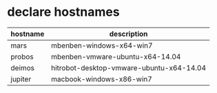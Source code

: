 # declare hostnames

| hostname      | description
| ------------- | ------------- 
| mars          | mbenben-windows-x64-win7
| probos        | mbenben-vmware-ubuntu-x64-14.04
| deimos        | hitrobot-desktop-vmware-ubuntu-x64-14.04
| jupiter       | macbook-windows-x86-win7
